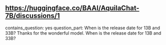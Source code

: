 ## https://huggingface.co/BAAI/AquilaChat-7B/discussions/1

contains_question: yes
question_part: When is the release date for 13B and 33B? Thanks for the wonderful model. When is the release date for 13B and 33B?
